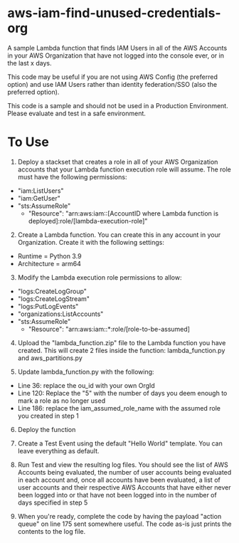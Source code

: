 # aws-iam-find-unused-credentials-org
A sample Lambda function that finds IAM Users in all of the AWS Accounts in your AWS Organization that have not logged into the console ever, or in the last x days.

This code may be useful if you are not using AWS Config (the preferred option) and use IAM Users rather than identity federation/SSO (also the preferred option).

This code is a sample and should not be used in a Production Environment. Please evaluate and test in a safe environment.

# To Use
1. Deploy a stackset that creates a role in all of your AWS Organization accounts that your Lambda function execution role will assume. The role must have the following permissions:
  - "iam:ListUsers"
  - "iam:GetUser"
  - "sts:AssumeRole"
    - "Resource": "arn:aws:iam::[AccountID where Lambda function is deployed]:role/[lambda-execution-role]"

2. Create a Lambda function. You can create this in any account in your Organization. Create it with the following settings:
  - Runtime = Python 3.9
  - Architecture = arm64

3. Modify the Lambda execution role permissions to allow:
  - "logs:CreateLogGroup"
  - "logs:CreateLogStream"
  - "logs:PutLogEvents"
  - "organizations:ListAccounts"
  - "sts:AssumeRole"
    - "Resource": "arn:aws:iam::*:role/[role-to-be-assumed]

4. Upload the "lambda_function.zip" file to the Lambda function you have created. This will create 2 files inside the function: lambda_function.py and aws_partitions.py

5. Update lambda_function.py with the following:
  - Line 36: replace the ou_id with your own OrgId
  - Line 120: Replace the "5" with the number of days you deem enough to mark a role as no longer used
  - Line 186: replace the iam_assumed_role_name with the assumed role you created in step 1

6. Deploy the function

7. Create a Test Event using the default "Hello World" template. You can leave everything as default.

8. Run Test and view the resulting log files. You should see the list of AWS Accounts being evaluated, the number of user accounts being evaluated in each account and, once all accounts have been evaluated, a list of user accounts and their respective AWS Accounts that have either never been logged into or that have not been logged into in the number of days specified in step 5

9. When you're ready, complete the code by having the payload "action queue" on line 175 sent somewhere useful. The code as-is just prints the contents to the log file.
